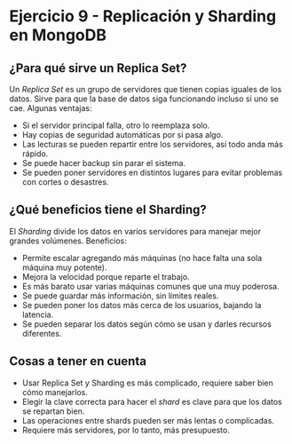 # Ejercicio 9 - Replicación y Sharding en MongoDB

## ¿Para qué sirve un Replica Set?

Un *Replica Set* es un grupo de servidores que tienen copias iguales de los datos. Sirve para que la base de datos siga funcionando incluso si uno se cae. Algunas ventajas:

- Si el servidor principal falla, otro lo reemplaza solo.
- Hay copias de seguridad automáticas por si pasa algo.
- Las lecturas se pueden repartir entre los servidores, así todo anda más rápido.
- Se puede hacer backup sin parar el sistema.
- Se pueden poner servidores en distintos lugares para evitar problemas con cortes o desastres.

## ¿Qué beneficios tiene el Sharding?

El *Sharding* divide los datos en varios servidores para manejar mejor grandes volúmenes. Beneficios:

- Permite escalar agregando más máquinas (no hace falta una sola máquina muy potente).
- Mejora la velocidad porque reparte el trabajo.
- Es más barato usar varias máquinas comunes que una muy poderosa.
- Se puede guardar más información, sin límites reales.
- Se pueden poner los datos más cerca de los usuarios, bajando la latencia.
- Se pueden separar los datos según cómo se usan y darles recursos diferentes.

## Cosas a tener en cuenta

- Usar Replica Set y Sharding es más complicado, requiere saber bien cómo manejarlos.
- Elegir la clave correcta para hacer el *shard* es clave para que los datos se repartan bien.
- Las operaciones entre shards pueden ser más lentas o complicadas.
- Requiere más servidores, por lo tanto, más presupuesto.
